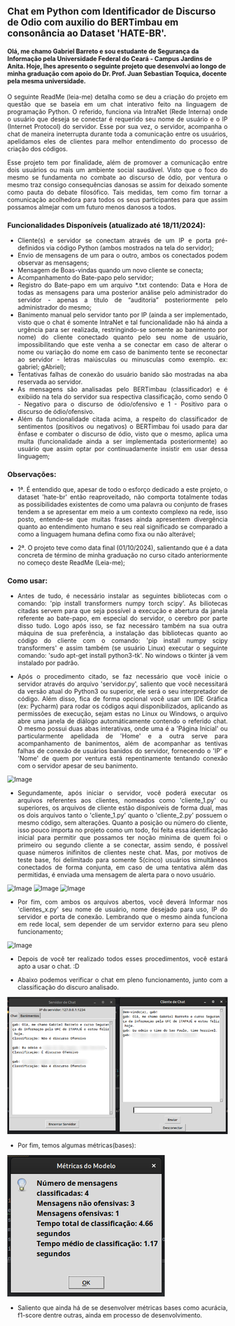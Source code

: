 ## Chat em Python com Identificador de Discurso de Odio com auxilio do BERTimbau em consonância ao Dataset 'HATE-BR'.

#### Olá, me chamo Gabriel Barreto e sou estudante de Segurança da Informação pela Universidade Federal do Ceará - Campus Jardins de Anita. Hoje, lhes apresento o seguinte projeto que desenvolvi ao longo de minha graduação com apoio do Dr. Prof. Juan Sebastian Toquica, docente pela mesma universidade.

<div style="text-align: justify;">

  O seguinte ReadMe (leia-me) detalha como se deu a criação do projeto em questão que se baseia em um chat interativo feito na linguagem de programação Python. O referido, funciona via IntraNet (Rede Interna) onde o usuário que deseja se conectar é requerido seu nome de usuário e o IP (Internet Protocol) do servidor. Esse por sua vez, o servidor, acompanha o chat de maneira ineterrupta durante toda a comunicação entre os usuários, apelidamos eles de clientes para melhor entendimento do processo de criação dos códigos.
  
  Esse projeto tem por finalidade, além de promover a comunicação entre dois usuários ou mais um ambiente social saudável. Visto que o foco do mesmo se fundamenta no combate ao discurso de ódio, por ventura o mesmo traz consigo consequências danosas se assim for deixado somente como pauta do debate filosófico. Tais medidas, tem como fim tornar a comunicação acolhedora para todos os seus participantes para que assim possamos almejar com um futuro menos danosos a todos.

### Funcionalidades Disponíveis (atualizado até 18/11/2024):

- Cliente(s) e servidor se conectam através de um IP e porta pré-definidos via código Python (ambos mostrados na tela do servidor);
- Envio de mensagens de um para o outro, ambos os conectados podem observar as mensagens;
- Mensagem de Boas-vindas quando um novo cliente se conecta;
- Acompanhamento do Bate-papo pelo servidor;
- Registro do Bate-papo em um arquivo *.txt contendo: Data e Hora de todas as mensagens para uma posterior análise pelo administrador do servidor - apenas a titulo de “auditoria” posteriormente pelo administrador do mesmo;
- Banimento manual pelo servidor tanto por IP (ainda a ser implementado, visto que o chat é somente IntraNet e tal funcionalidade não há ainda a urgência para ser realizada, restringindo-se somente ao banimento por nome) do cliente conectado quanto pelo seu nome de usuário, impossibilitando que este venha a se conectar em caso de alterar o nome ou variação do nome em caso de banimento tente se reconectar ao servidor - letras maiúsculas ou minusculas como exemplo. ex: gabriel; gAbriel);
- Tentativas falhas de conexão do usuário banido são mostradas na aba reservada ao servidor.
- As mensagens são analisadas pelo BERTimbau (classificador) e é exibiido na tela do servidor sua respectiva classificação, como sendo 0 - Negativo para o discurso de ódio/ofensivo e 1 - Positivo para o discurso de ódio/ofensivo.
- Além da funcionalidade citada acima, a respeito do classificador de sentimentos (positivos ou negativos) o BERTimbau foi usado para dar ênfase e combater o discurso de ódio, visto que o mesmo, aplica uma multa (funcionalidade ainda a ser implementada posteriormente) ao usuário que assim optar por continuadamente insistir em usar dessa linguagem;

### Observações:
- 1ª. É entendido que, apesar de todo o esforço dedicado a este projeto, o dataset 'hate-br' então reaproveitado, não comporta totalmente todas as possibilidades existentes de como uma palavra ou conjunto de frases tendem a se apresentar em meio a um contexto complexo na rede, isso posto, entende-se que muitas frases ainda apresentem divergência quanto ao entendimento humano e seu real significado se comparado a como a linguagem humana defina como fixa ou não alterável;

- 2ª. O projeto teve como data final (01/10/2024), salientando que é a data concreta de término de minha graduação no curso citado anteriormente no começo deste ReadMe (Leia-me);

### Como usar:
- Antes de tudo, é necessário instalar as seguintes bibliotecas com o comando: 'pip install transformers numpy torch scipy'. As biliotecas citadas servem para que seja possível a execução e abertura da janela referente ao bate-papo, em especial do servidor, o cerebro por parte disso tudo. Logo após isso, se faz necessáro também na sua outra máquina de sua preferência, a instalação das bibliotecas quanto ao código do cliente com o comando: 'pip install numpy scipy transformers' e assim também (se usuário Linux) executar o seguinte comando: 'sudo apt-get install python3-tk'. No windows o tkinter já vem instalado por padrão.
  
- Após o procedimento citado, se faz necessário que você inicie o servidor através do arquivo 'servidor.py', saliento que você necessitará da versão atual do Python3 ou superior, ele será o seu interpretador de código. Além disso, fica de forma opcional você usar um IDE Gráfica (ex: Pycharm) para rodar os códigos aqui disponibilizados, aplicando as permissões de execução, sejam estas no Linux ou Windows, o arquivo abre uma janela de diálogo automáticamente contendo o referido chat. O mesmo possui duas abas interativas, onde uma é a 'Página Inicial' ou particularmente apelidada de 'Home' e a outra serve para acompanhamento de banimentos, além de acompanhar as tentivas falhas de conexão de usuários banidos do servidor, fornecendo o 'IP' e 'Nome' de quem por ventura está repentinamente tentando conexão com o servidor apesar de seu banimento.

<img src="chat_servidor_1.png" alt="Image" height="450" width="450">

- Segundamente, após iniciar o servidor, você poderá executar os arquivos referentes aos clientes, nomeados como 'cliente_1.py' ou superiores, os arquivos de cliente estão disponíveis de forma dual, mas os dois arquivos tanto o 'cliente_1.py' quanto o 'cliente_2.py' possuem o mesmo código, sem alterações. Quanto a posição ou número do cliente, isso pouco importa no projeto como um todo, foi feita essa identificação inicial para permitir que possamos ter noção mínima de quem foi o primeiro ou segundo cliente a se conectar, assim sendo, é possível quase números inifinitos de clientes neste chat. Mas, por motivos de teste base, foi delimitado para somente 5(cinco) usuários simultâneos conectados de forma conjunta, em caso de uma tentativa além das permitidas, é enviada uma mensagem de alerta para o novo usuário.

<img src="servidor_usuario.png" alt="Image">
<img src="servidor_ip.png" alt="Image">
<img src="servidor_porta.png" alt="Image">

- Por fim, com ambos os arquivos abertos, você deverá Informar nos 'clientes_x.py' seu nome de usuário, nome desejado para uso, IP do servidor e porta de conexão. Lembrando que o mesmo ainda funciona em rede local, sem depender de um servidor externo para seu pleno funcionamento;

<img src="conexao_ok.png" alt="Image" height="450" width="500">

- Depois de você ter realizado todos esses procedimentos, você estará apto a usar o chat. :D

- Abaixo podemos verificar o chat em pleno funcionamento, junto com a classificação do discuro analisado.

<img src="envio_de_mensagens_classificacao.png" alt="Image">

- Por fim, temos algumas métricas(bases):
<img src="metricas_base.png" alt="Image">

- Saliento que ainda há de se desenvolver métricas bases como acurácia, f1-score dentre outras, ainda em processo de desenvolvimento.
